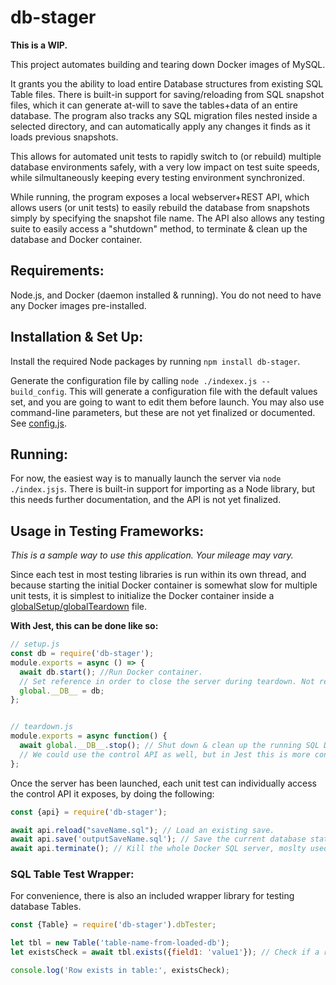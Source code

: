 # db-stager

**This is a WIP.**

This project automates building and tearing down Docker images of MySQL. 

It grants you the ability to load entire Database structures from existing SQL Table files. There is built-in support for saving/reloading from SQL snapshot files, which it can generate at-will to save the tables+data of an entire database. The program also tracks any SQL migration files nested inside a selected directory, and can automatically apply any changes it finds as it loads previous snapshots.

This allows for automated unit tests to rapidly switch to (or rebuild) multiple database environments safely, with a very low impact on test suite speeds, while silmultaneously keeping every testing environment synchronized.

While running, the program exposes a local webserver+REST API, which allows users (or unit tests) to easily rebuild the database from snapshots simply by specifying the snapshot file name. The API also allows any testing suite to easily access a "shutdown" method, to terminate & clean up the database and Docker container.

## Requirements:
Node.js, and Docker (daemon installed & running). You do not need to have any Docker images pre-installed.

## Installation & Set Up:
Install the required Node packages by running ```npm install db-stager```.

Generate the configuration file by calling ```node ./indexex.js --build_config```. This will generate a configuration file with the default values set, and you are going to want to edit them before launch. You may also use command-line parameters, but these are not yet finalized or documented. See [config.js](./config.js).

## Running:
For now, the easiest way is to manually launch the server via ```node ./index.jsjs```. There is built-in support for importing as a Node library, but this needs further documentation, and the API is not yet finalized.


## Usage in Testing Frameworks:
*This is a sample way to use this application. Your mileage may vary.*

Since each test in most testing libraries is run within its own thread, and because starting the initial Docker container is somewhat slow for multiple unit tests, it is simplest to initialize the Docker container inside a [globalSetup/globalTeardown](https://jestjs.io/docs/en/configuration.html#globalsetup-string) file. 

__With Jest, this can be done like so:__
```js
// setup.js
const db = require('db-stager');
module.exports = async () => {
  await db.start(); //Run Docker container.
  // Set reference in order to close the server during teardown. Not required, but convenient.
  global.__DB__ = db;
};


// teardown.js
module.exports = async function() {
  await global.__DB__.stop(); // Shut down & clean up the running SQL Docker container.
  // We could use the control API as well, but in Jest this is more convenient.
};
```


Once the server has been launched, each unit test can individually access the control API it exposes, by doing the following:
```js
const {api} = require('db-stager');

await api.reload("saveName.sql"); // Load an existing save.
await api.save('outputSaveName.sql'); // Save the current database state to a file.
await api.terminate(); // Kill the whole Docker SQL server, moslty used in fringe cases.
```

### SQL Table Test Wrapper:

For convenience, there is also an included wrapper library for testing database Tables.
```js
const {Table} = require('db-stager').dbTester;

let tbl = new Table('table-name-from-loaded-db');
let existsCheck = await tbl.exists({field1: 'value1'}); // Check if a row exists with the given values, inside this table.

console.log('Row exists in table:', existsCheck);
```
